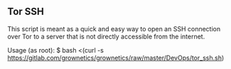 ## Tor SSH

This script is meant as a quick and easy way to open an SSH connection over Tor to a server that is not directly accessible from the internet.

Usage (as root): $ bash <(curl -s https://gitlab.com/grownetics/grownetics/raw/master/DevOps/tor_ssh.sh)